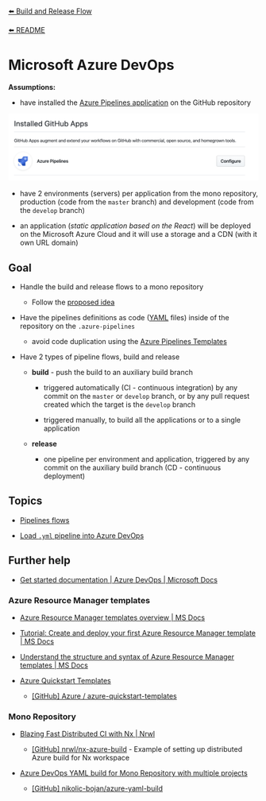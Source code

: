 [⬅️ Build and Release Flow](README.md)

[⬅️ README](../../README.md)

# Microsoft Azure DevOps

**Assumptions:**

- have installed the [Azure Pipelines application](https://github.com/marketplace/azure-pipelines) on the GitHub repository

![github app azure pipelines](assets/github_apps_azure_pipelines.png)

- have 2 environments (servers) per application from the mono repository, production (code from the `master` branch) and development (code from the `develop` branch)

- an application (_static application based on the React_) will be deployed on the Microsoft Azure Cloud and it will use a storage and a CDN (with it own URL domain)

## Goal

- Handle the build and release flows to a mono repository

  - Follow the [proposed idea](proposed-idea.md)

- Have the pipelines definitions as code ([YAML](https://yaml.org/) files) inside of the repository on the `.azure-pipelines`

  - avoid code duplication using the [Azure Pipelines Templates](https://docs.microsoft.com/en-us/azure/devops/pipelines/process/templates?view=azure-devops)

* Have 2 types of pipeline flows, build and release

  - **build** - push the build to an auxiliary build branch

    - triggered automatically (CI - continuous integration) by any commit on the `master` or `develop` branch, or by any pull request created which the target is the `develop` branch

    - triggered manually, to build all the applications or to a single application

  - **release**

    - one pipeline per environment and application, triggered by any commit on the auxiliary build branch (CD - continuous deployment)

## Topics

- [Pipelines flows](azure-devops_pipelines-flows.md)

- [Load `.yml` pipeline into Azure DevOps](azure-devops_load-yml-pipeline.md)

## Further help

- [Get started documentation | Azure DevOps | Microsoft Docs](https://docs.microsoft.com/en-us/azure/devops/get-started/?view=azure-devops)

### Azure Resource Manager templates

- [Azure Resource Manager templates overview | MS Docs](https://docs.microsoft.com/en-us/azure/azure-resource-manager/templates/overview)

- [Tutorial: Create and deploy your first Azure Resource Manager template | MS Docs](https://docs.microsoft.com/en-us/azure/azure-resource-manager/templates/template-tutorial-create-first-template?tabs=azure-powershell)

- [Understand the structure and syntax of Azure Resource Manager templates | MS Docs](https://docs.microsoft.com/en-us/azure/azure-resource-manager/templates/template-syntax)

- [Azure Quickstart Templates](https://azure.microsoft.com/en-us/resources/templates/)

  - [[GitHub] Azure / azure-quickstart-templates](https://github.com/Azure/azure-quickstart-templates)

### Mono Repository

- [Blazing Fast Distributed CI with Nx | Nrwl](https://blog.nrwl.io/blazing-fast-distributed-ci-with-nx-a1f5974f7393)

  - [[GitHub] nrwl/nx-azure-build](https://github.com/nrwl/nx-azure-build) - Example of setting up distributed Azure build for Nx workspace

- [Azure DevOps YAML build for Mono Repository with multiple projects](https://dev.to/nikolicbojan/azure-devops-yaml-build-for-mono-repository-with-multiple-projects-146g)

  - [[GitHub] nikolic-bojan/azure-yaml-build](https://github.com/nikolic-bojan/azure-yaml-build)
